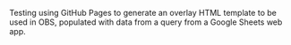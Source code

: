 Testing using GitHub Pages to generate an overlay HTML template to be used in OBS, populated with data from a query from a Google Sheets web app.
